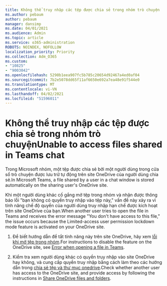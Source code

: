 ```yaml
---
title: Không thể truy nhập các tệp được chia sẻ trong nhóm trò chuyện
ms.author: pebaum
author: pebaum
manager: dansimp
ms.date: 04/01/2021
ms.audience: Admin
ms.topic: article
ms.service: o365-administration
ROBOTS: NOINDEX, NOFOLLOW
localization_priority: Priority
ms.collection: Adm_O365
ms.custom:
- "10825"
- "9003042"
ms.openlocfilehash: 5290b1eea907fc5b785c20654d92467a4ed0af04
ms.sourcegitcommit: 7b2e5078dd65f11af6650e692a7ea48e91f544e0
ms.translationtype: MT
ms.contentlocale: vi-VN
ms.lasthandoff: 04/02/2021
ms.locfileid: "51596011"
---
```

# <a name="unable-to-access-files-shared-in-teams-chat"></a><span data-ttu-id="08756-102">Không thể truy nhập các tệp được chia sẻ trong nhóm trò chuyện</span><span class="sxs-lookup"><span data-stu-id="08756-102">Unable to access files shared in Teams chat</span></span>

<span data-ttu-id="08756-103">Trong Microsoft nhóm, một tệp được chia sẻ bởi một người dùng trong cửa sổ trò chuyện được lưu trữ tự động trên site OneDrive của người dùng chia sẻ.</span><span class="sxs-lookup"><span data-stu-id="08756-103">In Microsoft Teams, a file shared by a user in a chat window is stored automatically on the sharing user's OneDrive site.</span></span>

<span data-ttu-id="08756-104">Khi một người dùng khác cố gắng mở tệp trong nhóm và nhận được thông báo lỗi "bạn không có quyền truy nhập vào tệp này," vấn đề này xảy ra vì tính năng chế độ quyền của người dùng truy nhập hạn chế được kích hoạt trên site OneDrive của bạn.</span><span class="sxs-lookup"><span data-stu-id="08756-104">When another user tries to open the file in Teams and receives the error message "You don't have access to this file," the issue occurs because the Limited-access user permission lockdown mode feature is activated on your OneDrive site.</span></span>

1. <span data-ttu-id="08756-105">Để biết hướng dẫn để tắt tính năng này trên site OneDrive, hãy xem [lỗi khi mở tệp trong nhóm](https://go.microsoft.com/fwlink/?linkid=2155733).</span><span class="sxs-lookup"><span data-stu-id="08756-105">For instructions to disable the feature on the OneDrive site, see [Error when opening a file in Teams](https://go.microsoft.com/fwlink/?linkid=2155733).</span></span>

1. <span data-ttu-id="08756-106">Kiểm tra xem người dùng khác có quyền truy nhập vào site OneDrive hay không, và cung cấp quyền truy nhập bằng cách làm theo các hướng dẫn trong [chia sẻ tệp và thư mục onedrive](https://go.microsoft.com/fwlink/?linkid=2156017).</span><span class="sxs-lookup"><span data-stu-id="08756-106">Check whether another user has access to the OneDrive site, and provide access by following the instructions in [Share OneDrive files and folders](https://go.microsoft.com/fwlink/?linkid=2156017).</span></span>